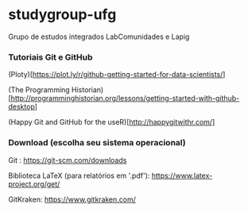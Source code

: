 # studygroup-ufg

Grupo de estudos integrados LabComunidades e Lapig

### Tutoriais Git e GitHub

(Ploty)[https://plot.ly/r/github-getting-started-for-data-scientists/]

(The Programming Historian)[http://programminghistorian.org/lessons/getting-started-with-github-desktop]

(Happy Git and GitHub for the useR)[http://happygitwithr.com/]

### Download (escolha seu sistema operacional)

Git : https://git-scm.com/downloads

Biblioteca LaTeX (para relatórios em '.pdf'): https://www.latex-project.org/get/

GitKraken: https://www.gitkraken.com/
